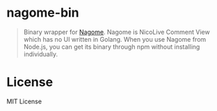 # nagome-bin
> Binary wrapper for [Nagome](https://github.com/diginatu/nagome).
Nagome is NicoLive Comment View which has no UI written in Golang. When you use Nagome from Node.js, you can get its binary through npm without installing individually.

# License
MIT License


